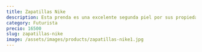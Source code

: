 ```yaml
---
title: Zapatillas Nike
description: Esta prenda es una excelente segunda piel por sus propiedades térmicas. Posee un tratamiento antipilling en su cara externa que mantiene por más tiempo el aspecto original de la prenda. Por su aspecto y diseño, esta prenda resulta versátil tanto para su uso outdoor como su uso urbano. No es impermeable. Es de secado rápido. No requiere el uso de plancha.
category: Futurista
precio: 16500
slug: zapatillas-nike
image: /assets/images/products/zapatillas-nike1.jpg
---
```


